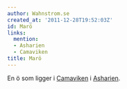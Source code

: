 ```yaml
---
author: Wahnstrom.se
created_at: '2011-12-28T19:52:03Z'
id: Marö
links:
  mention:
  - Asharien
  - Camaviken
title: Marö
---
```


En ö som ligger i [Camaviken] i [Asharien].

  [Camaviken]: Camaviken
  [Asharien]: Asharien